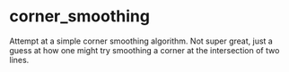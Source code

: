 # corner_smoothing

Attempt at a simple corner smoothing algorithm. Not super great, just a guess at how one 
might try smoothing a corner at the intersection of two lines.
